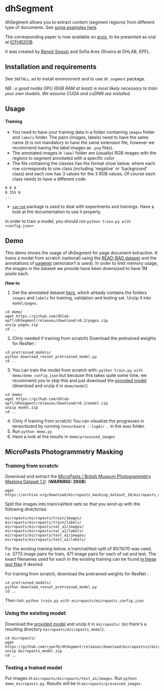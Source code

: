 # dhSegment

dhSegment allows you to extract content (segment regions) from different type of documents. See [some examples here](https://dhlab-epfl.github.io/dhSegment/).

The corresponding paper is now available on [arxiv](https://arxiv.org/abs/1804.10371), to be presented as oral at [ICFHR2018](http://icfhr2018.org/).

It was created by [Benoit Seguin](https://twitter.com/Seguin_Be) and Sofia Ares Oliveira at DHLAB, EPFL.

## Installation and requirements
 See `INSTALL.md` to install environment and to use `dh_segment` package.
 
 *NB : a good nvidia GPU (6GB RAM at least) is most likely necessary to train your own models. We assume CUDA and cuDNN are installed.*

## Usage
#### Training
* You need to have your training data in a folder containing `images` folder and `labels` folder. The pairs (images, labels) need to have the same name (it is not mandatory to have the same extension file, however we recommend having the label images as `.png` files). 
* The annotated images in `label` folder are (usually) RGB images with the regions to segment annotated with a specific color
* The file containing the classes has the format show below, where each row corresponds to one class (including 'negative' or 'background' class) and each row has 3 values for the 3 RGB values. Of course each class needs to have a different code.
``` class.txt
0 0 0
0 255 0
...
```
* [`sacred`](https://sacred.readthedocs.io/en/latest/quickstart.html) package is used to deal with experiments and trainings. Have a look at the documentation to use it properly.

In order to train a model, you should run `python train.py with <config.json>`

## Demo
This demo shows the usage of dhSegment for page document extraction. It trains a model from scratch (optional) using the [READ-BAD dataset](https://arxiv.org/abs/1705.03311) and the annotations of [pagenet](https://github.com/ctensmeyer/pagenet/tree/master/annotations) (annotator1 is used).
In order to limit memory usage, the images in the dataset we provide have been downsized to have 1M pixels each.

__How to__


1. Get the annotated dataset [here](https://github.com/dhlab-epfl/dhSegment/releases/download/v0.2/pages.zip), which already contains the folders `images` and `labels` for training, validation and testing set. Unzip it into `model/pages`. 
```
cd demo/
wget https://github.com/dhlab-epfl/dhSegment/releases/download/v0.2/pages.zip
unzip pages.zip
cd ..
```
2. (Only needed if training from scratch) Download the pretrained weights for ResNet :
```
cd pretrained_models/
python download_resnet_pretrained_model.py
cd ..
```
3. You can train the model from scratch with: 
    `python train.py with demo/demo_config.json` but because this takes quite some time,
    we recommend you to skip this and just download the [provided model](https://github.com/dhlab-epfl/dhSegment/releases/download/v0.2/model.zip) (download and unzip it in `demo/model`)
```
cd demo/
wget https://github.com/dhlab-epfl/dhSegment/releases/download/v0.2/model.zip
unzip model.zip
cd ..
```
4. (Only if training from scratch) You can visualize the progresses in tensorboard by running `tensorboard --logdir .` in the `demo` folder.
5. Run `python demo.py`
6. Have a look at the results in `demo/processed_images`

## MicroPasts Photogrammetry Masking

### Training from scratch:

Download and extract the [MicroPasts / British Museum Photogrammetry Masking Dataset 1.0](https://archive.org/details/micropasts_masking_dataset_10): (**WARNING: 26GB**)
```
wget https://archive.org/download/micropasts_masking_dataset_10/micropasts_masking_dataset_10.zip
```

Split the images into train/val/test sets so that you wind up with the following directories:
```
micropasts/micropasts/train/images/
micropasts/micropasts/train/labels/
micropasts/micropasts/val_a1/images/
micropasts/micropasts/val_a1/labels/
micropasts/micropasts/test_a1/images/
micropasts/micropasts/test_a1/labels/
```

For the existing training below, a train/val/test split of 80/10/10 was used, i.e. 3773 image pairs for train, 471 image pairs for each of val and test. The exact filenames used for each in the existing training can be found [in these text files](https://gist.github.com/ryanfb/261472dbcd01c556be437c032fb089db) if desired.

For training from scratch, download the pretrained weights for ResNet :
```
cd pretrained_models/
python download_resnet_pretrained_model.py
cd ..
```
Then run: `python train.py with micropasts/micropasts_config.json`

### Using the existing model:

Download the [provided model](https://github.com/ryanfb/dhSegment/releases/download/micropastsv1/micropasts_model.zip) and unzip it in `micropasts/` (so there's a resulting directory `micropasts/micropasts_model`).
```
cd micropasts/
wget https://github.com/ryanfb/dhSegment/releases/download/micropastsv1/micropasts_model.zip
unzip micropasts_model.zip
cd ..
```

### Testing a trained model

Put images in `micropasts/micropasts/test_a1/images`. Run `python demo_micropasts.py`. Results will be in `micropasts/processed_images`.
